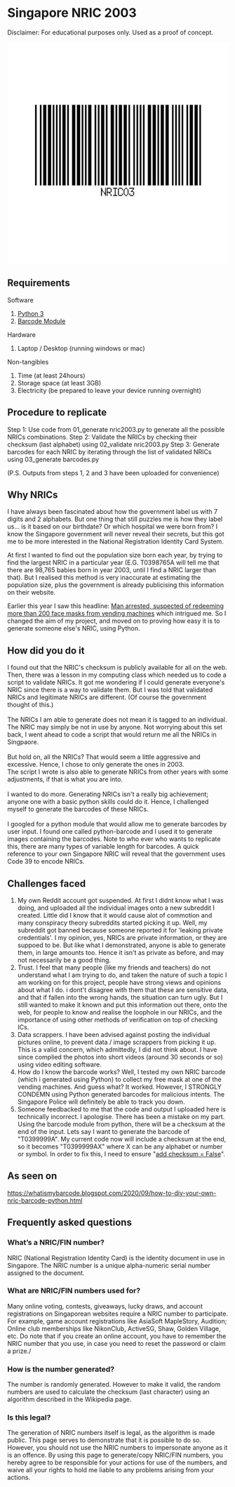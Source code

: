 # Singapore NRIC 2003
Disclaimer: For educational purposes only. Used as a proof of concept.
<p align="center">
  <img src="https://github.com/bryanseah234/nric2003/blob/master/archive/nric2003.JPG" />
</p>

## Requirements
Software
1. [Python 3](https://www.python.org/ftp/python/3.8.5/python-3.8.5.exe)
2. [Barcode Module](https://pypi.org/project/python-barcode/)

Hardware
1. Laptop / Desktop (running windows or mac)

Non-tangibles
1. Time (at least 24hours)
2. Storage space (at least 3GB)
3. Electricity (be prepared to leave your device running overnight)


## Procedure to replicate
Step 1: Use code from 01_generate nric2003.py to generate all the possible NRICs combinations.
Step 2: Validate the NRICs by checking their checksum (last alphabet) using 02_validate nric2003.py
Step 3: Generate barcodes for each NRIC by iterating through the list of validated NRICs using 03_generate barcodes.py

(P.S. Outputs from steps 1, 2 and 3 have been uploaded for convenience)

## Why NRICs
I have always been fascinated about how the government label us with 7 digits and 2 alphabets. But one thing that still puzzles me is how they label us... is it based on our birthdate? Or which hospital we were born from? I know the Singapore government will never reveal their secrets, but this got me to be more interested in the National Registration Identity Card System.

At first I wanted to find out the population size born each year, by trying to find the largest NRIC in a particular year (E.G. T0398765A will tell me that there are 98,765 babies born in year 2003, until I find a NRIC larger than that). But I realised this method is very inaccurate at estimating the population size, plus the government is already publicising this information on their website.

Earlier this year I saw this headline: [Man arrested, suspected of redeeming more than 200 face masks from vending machines](https://www.channelnewsasia.com/news/singapore/covid-19-man-arrested-200-face-masks-vending-machines-12784984) which intrigued me. So I changed the aim of my project, and moved on to proving how easy it is to generate someone else's NRIC, using Python.

## How did you do it
I found out that the NRIC's checksum is publicly available for all on the web. Then, there was a lesson in my computing class which needed us to code a script to validate NRICs. It got me wondering if I could generate everyone's NRIC since there is a way to validate them. But I was told that validated NRICs and legitimate NRICs are different. (Of course the government thought of this.)\
</br>
The NRICs I am able to generate does not mean it is tagged to an individual. The NRIC may simply be not in use by anyone. Not worrying about this set back, I went ahead to code a script that would return me all the NRICs in Singpaore.\
</br>
But hold on, all the NRICs? That would seem a little aggressive and excessive. Hence, I chose to only generate the ones in 2003.\
The script I wrote is also able to generate NRICs from other years with some adjustments, if that is what you are into.\
</br>
I wanted to do more. Generating NRICs isn't a really big achievement; anyone one with a basic python skills could do it. Hence, I challenged myself to generate the barcodes of these NRICs.\
</br>
I googled for a python module that would allow me to generate barcodes by user input. I found one called python-barcode and I used it to generate images containing the barcodes.
Note to who ever who wants to replicate this, there are many types of variable length for barcodes. A quick reference to your own Singapore NRIC will reveal that the government uses Code 39 to encode NRICs.

## Challenges faced
1. My own Reddit account got suspended. At first I didnt know what I was doing, and uploaded all the individual images onto a new subreddit I created. Little did I know that it would cause alot of commotion and many conspiracy theory subreddits started picking it up. Well, my subreddit got banned because someone reported it for 'leaking private credentials'. I my opinion, yes, NRICs are private information, or they are suppoed to be. But like what I demonstrated, anyone is able to generate them, in large amounts too. Hence it isn't as private as before, and may not necessarily be a good thing.
2. Trust. I feel that many people (like my friends and teachers) do not understand what I am trying to do, and taken the nature of such a topic I am working on for this project, people have strong views and opinions about what I do. i dont't disagree with them that these are sensitive data, and that if fallen into the wrong hands, the situation can turn ugly. But I still wanted to make it known and put this information out there, onto the web, for people to know and realise the loophole in our NRICs, and the importance of using other methods of verification on top of checking ICs.
3. Data scrappers. I have been advised against posting the individual pictures online, to prevent data / image scrappers from picking it up. This is a valid concern, which admittedly, I did not think about. I have since complied the photos into short videos (around 30 seconds or so) using video editing software.
4. How do I know the barcode works? Well, I tested my own NRIC barcode (which i generated using Python) to collect my free mask at one of the vending machines. And guess what? It worked. However, I STRONGLY CONDEMN using Python generated barcodes for malicious intents. The Singapore Police will definitely be able to track you down.
5. Someone feedbacked to me that the code and output I uploaded here is technically incorrect. I apologise. There has been a mistake on my part. Using the barcode module from python, there will be a checksum at the end of the input. Lets say I want to generate the barcode of "T0399999A". My current code now will include a checksum at the end, so it becomes "T0399999AX" where X can be any alphabet or number or symbol. In order to fix this, I need to ensure "[add checksum = False](https://pythonhosted.org/pyBarcode/codes.html#code-39)".

## As seen on
https://whatismybarcode.blogspot.com/2020/09/how-to-diy-your-own-nric-barcode-python.html

## Frequently asked questions
### What’s a NRIC/FIN number?
NRIC (National Registration Identity Card) is the identity document in use in Singapore. The NRIC number is a unique alpha-numeric serial number assigned to the document.

### What are NRIC/FIN numbers used for?
Many online voting, contests, giveaways, lucky draws, and account registrations on Singaporean websites require a NRIC number to participate. For example, game account registrations like AsiaSoft MapleStory, Audition; Online club memberships like NikonClub, ActiveSG, Shaw, Golden Village, etc. Do note that if you create an online account, you have to remember the NRIC number that you use, in case you need to reset the password or claim a prize./

### How is the number generated?
The number is randomly generated. However to make it valid, the random numbers are used to calculate the checksum (last character) using an algorithm described in the Wikipedia page.

### Is this legal?
The generation of NRIC numbers itself is legal, as the algorithm is made public. This page serves to demonstrate that it is possible to do so. However, you should not use the NRIC numbers to impersonate anyone as it is an offence. By using this page to generate/copy NRIC/FIN numbers, you hereby agree to be responsible for your actions for use of the numbers, and waive all your rights to hold me liable to any problems arising from your actions.
